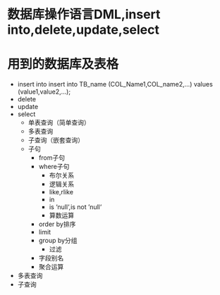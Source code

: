 数据库操作语言DML,insert into,delete,update,select
===
用到的数据库及表格
===

* insert into
    insert into TB_name (COL_Name1,COL_name2,...) values (value1,value2,...);
* delete
* update
* select
    * 单表查询（简单查询）
    * 多表查询
    * 子查询（嵌套查询）
    * 子句
        * from子句
        * where子句
            * 布尔关系
            * 逻辑关系
            * like,rlike
            * in
            * is ‘null‘,is not ’null‘
            * 算数运算
        * order by排序
        * limit
        * group by分组
            * 过滤
        * 字段别名
        * 聚合运算
* 多表查询
* 子查询


